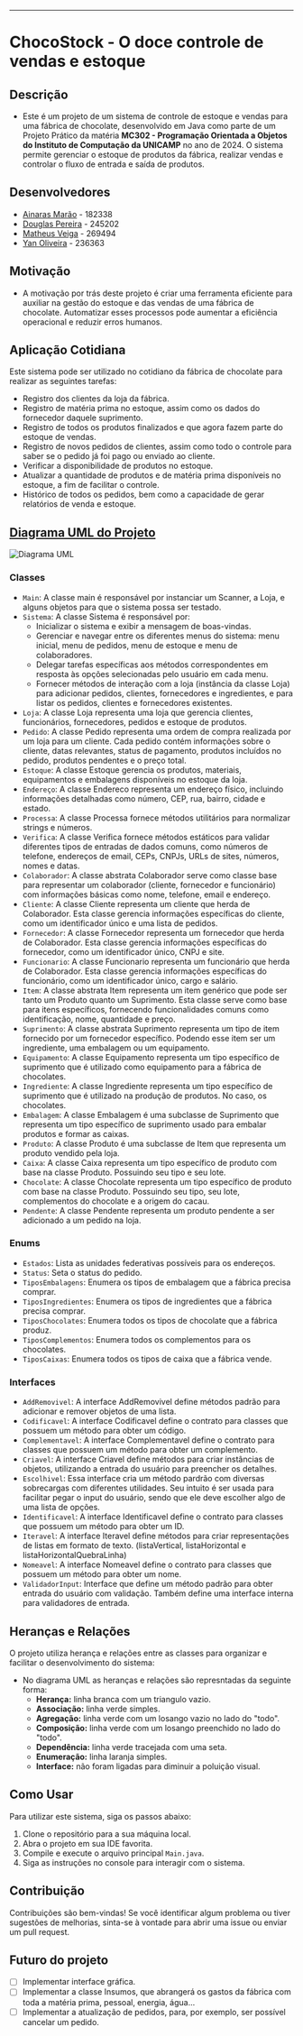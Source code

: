 ***
# **ChocoStock - O doce controle de vendas e estoque**
## Descrição
- Este é um projeto de um sistema de controle de estoque e vendas para uma fábrica de chocolate, desenvolvido em Java como parte de um Projeto Prático da matéria **MC302 - Programação Orientada a Objetos do Instituto de Computação da UNICAMP** no ano de 2024. O sistema permite gerenciar o estoque de produtos da fábrica, realizar vendas e controlar o fluxo de entrada e saída de produtos.

## Desenvolvedores
- [Ainaras Marão](https://github.com/MaraoLT) - 182338
- [Douglas Pereira](https://github.com/Dourialp) - 245202
- [Matheus Veiga](https://github.com/mvl18) - 269494
- [Yan Oliveira](https://github.com/Cl4nyz) - 236363

## Motivação
- A motivação por trás deste projeto é criar uma ferramenta eficiente para auxiliar na gestão do estoque e das vendas de uma fábrica de chocolate. Automatizar esses processos pode aumentar a eficiência operacional e reduzir erros humanos.

## Aplicação Cotidiana
Este sistema pode ser utilizado no cotidiano da fábrica de chocolate para realizar as seguintes tarefas:
- Registro dos clientes da loja da fábrica.
- Registro de matéria prima no estoque, assim como os dados do fornecedor daquele suprimento.
- Registro de todos os produtos finalizados e que agora fazem parte do estoque de vendas.
- Registro de novos pedidos de clientes, assim como todo o controle para saber se o pedido já foi pago ou enviado ao cliente.
- Verificar a disponibilidade de produtos no estoque.
- Atualizar a quantidade de produtos e de matéria prima disponíveis no estoque, a fim de facilitar o controle.
- Histórico de todos os pedidos, bem como a capacidade de gerar relatórios de venda e estoque.

## [Diagrama UML do Projeto](https://app.diagrams.net/#G1ob392-avmraMdT-HdXfV2x8NyNQ4EVuE#%7B%22pageId%22%3A%22X-9vTq_ojHjCq0rzShb6%22%7D)
![Diagrama UML](imagens/ChocoStock_UML.png)

### Classes
- `Main`: A classe main é responsável por instanciar um Scanner, a Loja, e alguns objetos para que o sistema possa ser testado.
- `Sistema`: A classe Sistema é responsável por: 
	- Inicializar o sistema e exibir a mensagem de boas-vindas.
	- Gerenciar e navegar entre os diferentes menus do sistema: menu inicial, menu de pedidos, menu de estoque e menu de colaboradores.
	- Delegar tarefas específicas aos métodos correspondentes em resposta às opções selecionadas pelo usuário em cada menu. 
	- Fornecer métodos de interação com a loja (instância da classe Loja) para adicionar pedidos, clientes, fornecedores e ingredientes, e para listar os pedidos, clientes e fornecedores existentes. 
- `Loja`: A classe Loja representa uma loja que gerencia clientes, funcionários, fornecedores, pedidos e estoque de produtos.
- `Pedido`: A classe Pedido representa uma ordem de compra realizada por um loja para um cliente. Cada pedido contém informações sobre o cliente, datas relevantes, status de pagamento, produtos incluídos no pedido, produtos pendentes e o preço total.
- `Estoque`: A classe Estoque gerencia os produtos, materiais, equipamentos e embalagens disponíveis no estoque da loja.
- `Endereço`: A classe Endereco representa um endereço físico, incluindo informações detalhadas como número, CEP, rua, bairro, cidade e estado.
- `Processa`: A classe Processa fornece métodos utilitários para normalizar strings e números.
- `Verifica`: A classe Verifica fornece métodos estáticos para validar diferentes tipos de entradas de dados comuns, como números de telefone, endereços de email, CEPs, CNPJs, URLs de sites, números, nomes e datas.
- `Colaborador`: A classe abstrata Colaborador serve como classe base para representar um colaborador (cliente, fornecedor e funcionário) com informações básicas como nome, telefone, email e endereço.
- `Cliente`: A classe Cliente representa um cliente que herda de Colaborador. Esta classe gerencia informações específicas do cliente, como um identificador único e uma lista de pedidos.
- `Fornecedor`: A classe Fornecedor representa um fornecedor que herda de Colaborador. Esta classe gerencia informações específicas do fornecedor, como um identificador único, CNPJ e site.
- `Funcionario`: A classe Funcionario representa um funcionário que herda de Colaborador. Esta classe gerencia informações específicas do funcionário, como um identificador único, cargo e salário.
- `Item`: A classe abstrata Item representa um item genérico que pode ser tanto um Produto quanto um Suprimento. Esta classe serve como base para itens específicos, fornecendo funcionalidades comuns como identificação, nome, quantidade e preço.
- `Suprimento`: A classe abstrata Suprimento representa um tipo de item fornecido por um fornecedor específico. Podendo esse item ser um ingrediente, uma embalagem ou um equipamento.
- `Equipamento`: A classe Equipamento representa um tipo específico de suprimento que é utilizado como equipamento para a fábrica de chocolates.
- `Ingrediente`: A classe Ingrediente representa um tipo específico de suprimento que é utilizado na produção de produtos. No caso, os chocolates.
- `Embalagem`: A classe Embalagem é uma subclasse de Suprimento que representa um tipo específico de suprimento usado para embalar produtos e formar as caixas.
- `Produto`: A classe Produto é uma subclasse de Item que representa um produto vendido pela loja.
- `Caixa`: A classe Caixa representa um tipo específico de produto com base na classe Produto. Possuindo seu tipo e seu lote.
- `Chocolate`: A classe Chocolate representa um tipo específico de produto com base na classe Produto. Possuindo seu tipo, seu lote, complementos do chocolate e a origem do cacau.
- `Pendente`: A classe Pendente representa um produto pendente a ser adicionado a um pedido na loja.

### Enums
- `Estados`: Lista as unidades federativas possíveis para os endereços.
- `Status`: Seta o status do pedido.
- `TiposEmbalagens`: Enumera os tipos de embalagem que a fábrica precisa comprar.
- `TiposIngredientes`: Enumera os tipos de ingredientes que a fábrica precisa comprar.
- `TiposChocolates`: Enumera todos os tipos de chocolate que a fábrica produz.
- `TiposComplementos`: Enumera todos os complementos para os chocolates.
- `TiposCaixas`: Enumera todos os tipos de caixa que a fábrica vende.

### Interfaces
- `AddRemovivel`: A interface AddRemovivel define métodos padrão para adicionar e remover objetos de uma lista.
- `Codificavel`: A interface Codificavel define o contrato para classes que possuem um método para obter um código.
- `Complementavel`: A interface Complementavel define o contrato para classes que possuem  um método para obter um complemento.
- `Criavel`: A interface Criavel define métodos para criar instâncias de objetos, utilizando a entrada do usuário para preencher os detalhes.
- `Escolhivel`: Essa interface cria um método pardrão com diversas sobrecargas com diferentes utilidades. Seu intuito é ser usada para facilitar pegar o input do usuário, sendo que ele deve escolher algo de uma lista de opções.
- `Identificavel`: A interface Identificavel define o contrato para classes que possuem um método para obter um ID.
- `Iteravel`: A interface Iteravel define métodos para criar representações de listas em formato de texto. (listaVertical, listaHorizontal e listaHorizontalQuebraLinha)
- `Nomeavel`: A interface Nomeavel define o contrato para classes que possuem um método para obter um nome.
- `ValidadorInput`: Interface que define um método padrão para obter entrada do usuário com validação. Também define uma interface interna para validadores de entrada.

## Heranças e Relações
O projeto utiliza herança e relações entre as classes para organizar e facilitar o desenvolvimento do sistema:

- No diagrama UML as heranças e relações são represntadas da seguinte forma:
	- **Herança:** linha branca com um triangulo vazio. 
	- **Associação:** linha verde simples.
	- **Agregação:** linha verde com um losango vazio no lado do "todo".
	- **Composição:** linha verde com um losango preenchido no lado do "todo".
	- **Dependência:** linha verde tracejada com uma seta.
	- **Enumeração:** linha laranja simples.
 	- **Interface:** não foram ligadas para diminuir a poluição visual.  

## Como Usar
Para utilizar este sistema, siga os passos abaixo:
1. Clone o repositório para a sua máquina local.
2. Abra o projeto em sua IDE favorita.
3. Compile e execute o arquivo principal `Main.java`.
4. Siga as instruções no console para interagir com o sistema.

## Contribuição
Contribuições são bem-vindas! Se você identificar algum problema ou tiver sugestões de melhorias, sinta-se à vontade para abrir uma issue ou enviar um pull request.

## Futuro do projeto
- [ ] Implementar interface gráfica.
- [ ] Implementar a classe Insumos, que abrangerá os gastos da fábrica com toda a matéria prima, pessoal, energia, água...
- [ ] Implementar a atualização de pedidos, para, por exemplo, ser possível cancelar um pedido.
